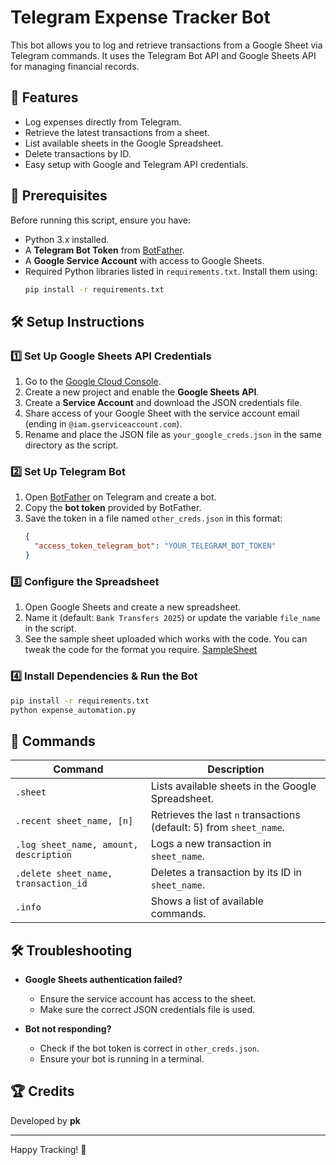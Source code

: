 # Telegram Expense Tracker Bot

This bot allows you to log and retrieve transactions from a Google Sheet via Telegram commands. It uses the Telegram Bot API and Google Sheets API for managing financial records.

## 🚀 Features

- Log expenses directly from Telegram.
- Retrieve the latest transactions from a sheet.
- List available sheets in the Google Spreadsheet.
- Delete transactions by ID.
- Easy setup with Google and Telegram API credentials.

## 📌 Prerequisites

Before running this script, ensure you have:

- Python 3.x installed.
- A **Telegram Bot Token** from [BotFather](https://t.me/botfather).
- A **Google Service Account** with access to Google Sheets.
- Required Python libraries listed in `requirements.txt`. Install them using:
  ```sh
  pip install -r requirements.txt
  ```

## 🛠 Setup Instructions

### 1️⃣ Set Up Google Sheets API Credentials

1. Go to the [Google Cloud Console](https://console.cloud.google.com/).
2. Create a new project and enable the **Google Sheets API**.
3. Create a **Service Account** and download the JSON credentials file.
4. Share access of your Google Sheet with the service account email (ending in `@iam.gserviceaccount.com`).
5. Rename and place the JSON file as `your_google_creds.json` in the same directory as the script.

### 2️⃣ Set Up Telegram Bot

1. Open [BotFather](https://t.me/botfather) on Telegram and create a bot.
2. Copy the **bot token** provided by BotFather.
3. Save the token in a file named `other_creds.json` in this format:
   ```json
   {
     "access_token_telegram_bot": "YOUR_TELEGRAM_BOT_TOKEN"
   }
   ```

### 3️⃣ Configure the Spreadsheet

1. Open Google Sheets and create a new spreadsheet.
2. Name it (default: `Bank Transfers 2025`) or update the variable `file_name` in the script.
3. See the sample sheet uploaded which works with the code. You can tweak the code for the format you require. [SampleSheet](https://docs.google.com/spreadsheets/d/1vaDPWdwSa7v4Mp1Hri7iRbngS6EOuDLsK6VLyCWXcNo/edit?usp=sharing)

### 4️⃣ Install Dependencies & Run the Bot

```sh
pip install -r requirements.txt
python expense_automation.py
```

## 📝 Commands

| Command                                | Description                                                         |
| -------------------------------------- | ------------------------------------------------------------------- |
| `.sheet`                               | Lists available sheets in the Google Spreadsheet.                   |
| `.recent sheet_name, [n]`              | Retrieves the last `n` transactions (default: 5) from `sheet_name`. |
| `.log sheet_name, amount, description` | Logs a new transaction in `sheet_name`.                             |
| `.delete sheet_name, transaction_id`   | Deletes a transaction by its ID in `sheet_name`.                    |
| `.info`                                | Shows a list of available commands.                                 |

## 🛠 Troubleshooting

- **Google Sheets authentication failed?**
  - Ensure the service account has access to the sheet.
  - Make sure the correct JSON credentials file is used.

- **Bot not responding?**
  - Check if the bot token is correct in `other_creds.json`.
  - Ensure your bot is running in a terminal.

## 🏆 Credits

Developed by **pk**

---

Happy Tracking! 🚀
